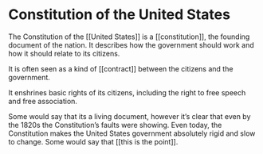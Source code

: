 # Constitution of the United States

The Constitution of the [[United States]] is a [[constitution]], the founding document of the nation. It describes how the government should work and how it should relate to its citizens.

It is often seen as a kind of [[contract]] between the citizens and the government.

It enshrines basic rights of its citizens, including the right to free speech and free association.

Some would say that its a living document, however it&rsquo;s clear that even by the 1820s the Constitution&rsquo;s faults were showing. Even today, the Constitution makes the United States government absolutely rigid and slow to change. Some would say that [[this is the point]].


